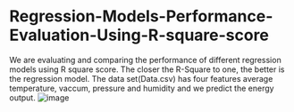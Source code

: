 # Regression-Models-Performance-Evaluation-Using-R-square-score
We are evaluating and comparing the performance of different regression models using R square score.
The closer the R-Square to one, the better is the regression model. 
The data set(Data.csv) has four features average temperature, vaccum, pressure and humidity and we predict the energy output.
![image](https://user-images.githubusercontent.com/40575189/128245755-80d0bb02-d183-4659-a7e6-59eff4cc4a36.png)
